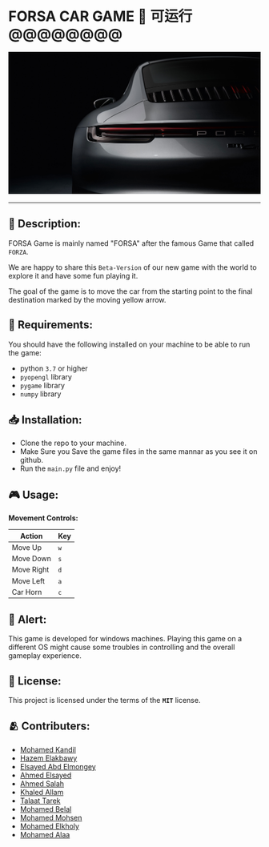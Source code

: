 # FORSA CAR GAME 🚗  可运行@@@@@@@@

![Porcshe911](World%20Assets/porsche-911-carrera-s-2019-rear-ek.jpg)

---

<!--
## 📌 Contents:
- [**Description**](#Description)
- [**Requirements**](#requirements)
- [**Installation**](#installation)
- [**Usage**](#usage)
- [**Alert**](#Alert)
- [**License**](#license)
- [**Contributers**](#contributers)  -->

## 📌 Description:

FORSA Game is mainly named "FORSA" after the famous Game that called `FORZA`.<br>

We are happy to share this `Beta-Version` of our new game with the world to explore it and have some fun playing it.

The goal of the game is to move the car from the starting point to the final destination marked by the moving yellow arrow.

## 🚨 Requirements:

You should have the following installed on your machine to be able to run the game:

- python `3.7` or higher
- `pyopengl` library
- `pygame` library
- `numpy` library

## 📥 Installation:

- Clone the repo to your machine.
- Make Sure you Save the game files in the same mannar as you see it on github.
- Run the `main.py` file and enjoy!

## 🎮 Usage:

**Movement Controls:**

| Action     | Key |
| ---------- | --- |
| Move Up    | `w` |
| Move Down  | `s` |
| Move Right | `d` |
| Move Left  | `a` |
| Car Horn   | `c` |

## 🚨 Alert:

This game is developed for windows machines. Playing this game on a different OS might cause some troubles in controlling and the overall gameplay experience.

## 🚨 License:

This project is licensed under the terms of the **`MIT`** license.

## 🫂 Contributers:

- [Mohamed Kandil](https://github.com/mohamedsalahkandil)
- [Hazem Elakbawy](https://github.com/HazemElakbawy)
- [Elsayed Abd Elmongey](https://github.com/sayedabdulmongey)
- [Ahmed Elsayed](https://github.com/ahmed-elsayid)
- [Ahmed Salah](https://github.com/AHMED-salah00)
- [Khaled Allam](https://github.com/Khalidallam222)
- [Talaat Tarek](https://github.com/tl3ttarek)
- [Mohamed Belal](https://github.com/mohamed-belall)
- [Mohamed Mohsen](https://github.com/zzZMOHSENZzz)
- [Mohamed Elkholy](https://github.com/el5oly)
- [Mohamed Alaa](https://github.com/MoAlaa31)
